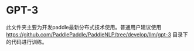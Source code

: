 # GPT-3

此文件夹主要为开发paddle最新分布式技术使用。普通用户建议使用 https://github.com/PaddlePaddle/PaddleNLP/tree/develop/llm/gpt-3 目录下的代码进行训练。
